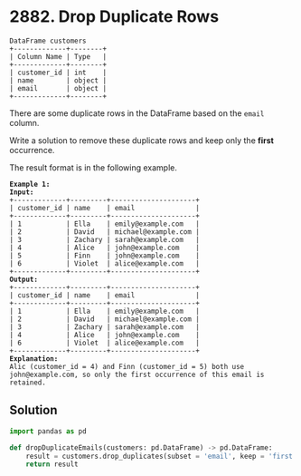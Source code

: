 # 2882. Drop Duplicate Rows

```
DataFrame customers
+-------------+--------+
| Column Name | Type   |
+-------------+--------+
| customer_id | int    |
| name        | object |
| email       | object |
+-------------+--------+
```

There are some duplicate rows in the DataFrame based on the `email` column.

Write a solution to remove these duplicate rows and keep only the **first** occurrence.

The result format is in the following example.

&#x20;

<pre><code><strong>Example 1:
</strong><strong>Input:
</strong>+-------------+---------+---------------------+
| customer_id | name    | email               |
+-------------+---------+---------------------+
| 1           | Ella    | emily@example.com   |
| 2           | David   | michael@example.com |
| 3           | Zachary | sarah@example.com   |
| 4           | Alice   | john@example.com    |
| 5           | Finn    | john@example.com    |
| 6           | Violet  | alice@example.com   |
+-------------+---------+---------------------+
<strong>Output:  
</strong>+-------------+---------+---------------------+
| customer_id | name    | email               |
+-------------+---------+---------------------+
| 1           | Ella    | emily@example.com   |
| 2           | David   | michael@example.com |
| 3           | Zachary | sarah@example.com   |
| 4           | Alice   | john@example.com    |
| 6           | Violet  | alice@example.com   |
+-------------+---------+---------------------+
<strong>Explanation:
</strong>Alic (customer_id = 4) and Finn (customer_id = 5) both use john@example.com, so only the first occurrence of this email is retained.
</code></pre>



## Solution

```python
import pandas as pd

def dropDuplicateEmails(customers: pd.DataFrame) -> pd.DataFrame:
    result = customers.drop_duplicates(subset = 'email', keep = 'first')
    return result
```

